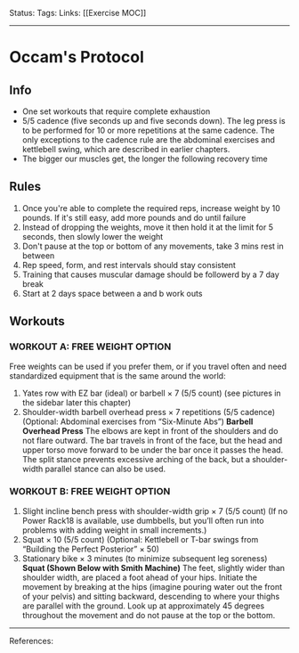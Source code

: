 Status:
Tags:
Links: [[Exercise MOC]]
___
# Occam's Protocol
## Info
- One set workouts that require complete exhaustion
- 5/5 cadence (five seconds up and five seconds down). The leg press is to be performed for 10 or more repetitions at the same cadence. The only exceptions to the cadence rule are the abdominal exercises and kettlebell swing, which are described in earlier chapters.
- The bigger our muscles get, the longer the following recovery time
## Rules
1. Once you're able to complete the required reps, increase weight by 10 pounds. If it's still easy, add more pounds and do until failure
2. Instead of dropping the weights, move it then hold it at the limit for 5 seconds, then slowly lower the weight
3. Don't pause at the top or bottom of any movements, take 3 mins rest in between
4. Rep speed, form, and rest intervals should stay consistent
5. Training that causes muscular damage should be followerd by a 7 day break
6.  Start at 2 days space between a and b work outs
## Workouts
### WORKOUT A: FREE WEIGHT OPTION
Free weights can be used if you prefer them, or if you travel often and need standardized equipment that is the same around the world:
1. Yates row with EZ bar (ideal) or barbell × 7 (5/5 count) (see pictures in the sidebar later this chapter)
2. Shoulder-width barbell overhead press × 7 repetitions (5/5 cadence) (Optional: Abdominal exercises from “Six-Minute Abs”)
**Barbell Overhead Press**
The elbows are kept in front of the shoulders and do not flare outward. The bar travels in front of the face, but the head and upper torso move forward to be under the bar once it passes the head. The split stance prevents excessive arching of the back, but a shoulder-width parallel stance can also be used.
### WORKOUT B: FREE WEIGHT OPTION
1. Slight incline bench press with shoulder-width grip × 7 (5/5 count) (If no Power Rack18 is available, use dumbbells, but you’ll often run into problems with adding weight in small increments.)
2. Squat × 10 (5/5 count) (Optional: Kettlebell or T-bar swings from “Building the Perfect Posterior” × 50)
3. Stationary bike × 3 minutes (to minimize subsequent leg soreness)
**Squat (Shown Below with Smith Machine)** 
The feet, slightly wider than shoulder width, are placed a foot ahead of your hips. Initiate the movement by breaking at the hips (imagine pouring water out the front of your pelvis) and sitting backward, descending to where your thighs are parallel with the ground. Look up at approximately 45 degrees throughout the movement and do not pause at the top or the bottom.
___
References: